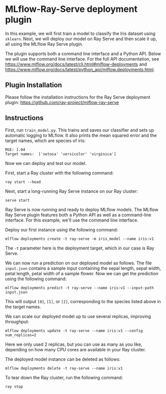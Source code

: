 # MLflow-Ray-Serve deployment plugin

In this example, we will first train a model to classify the Iris dataset using `sklearn`.  Next, we will deploy our model on Ray Serve and then scale it up, all using the MLflow Ray Serve plugin.

The plugin supports both a command line interface and a Python API.  Below we will use the command line interface.  For the full API documentation, see https://www.mlflow.org/docs/latest/cli.html#mlflow-deployments and https://www.mlflow.org/docs/latest/python_api/mlflow.deployments.html.

## Plugin Installation

Please follow the installation instructions for the Ray Serve deployment plugin: https://github.com/ray-project/mlflow-ray-serve

## Instructions

First, run `train_model.py`.  This trains and saves our classifier and sets up automatic logging to MLflow.  It also prints the mean squared error and the target names, which are species of iris:
```
MSE: 1.04
Target names:  ['setosa' 'versicolor' 'virginica']
```

Now we can deploy and test our model.

First, start a Ray cluster with the following command:

`ray start --head`

Next, start a long-running Ray Serve instance on our Ray cluster:

`serve start`

Ray Serve is now running and ready to deploy MLflow models.  The MLflow Ray Serve plugin features both a Python API as well as a command-line interface. For this example, we'll use the command line interface.

Deploy our first instance using the following command:

`mlflow deployments create -t ray-serve -m iris_model --name iris:v1`

The `-t` parameter here is the deployment target, which in our case is Ray Serve.  

We can now run a prediction on our deployed model as follows.  The file `input.json` contains a sample input containing the sepal length, sepal width, petal length, petal width of a sample flower.  Now we can get the prediction using the following command:

`mlflow deployments predict -t ray-serve --name iris:v1 --input-path input.json`

This will output `[0]`, `[1]`, or `[2]`, corresponding to the species listed above in the target names.

We can scale our deployed model up to use several replicas, improving throughput:

`mlflow deployments update -t ray-serve --name iris:v1 --config num_replicas=2`

Here we only used 2 replicas, but you can use as many as you like, depending on how many CPU cores are available in your Ray cluster.  

The deployed model instance can be deleted as follows:

`mlflow deployments delete -t ray-serve --name iris:v1`

To tear down the Ray cluster, run the following command:

`ray stop`
